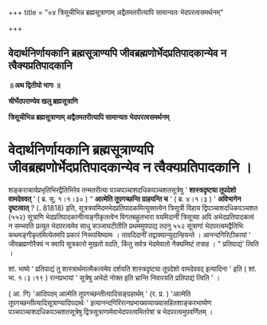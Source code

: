+++
title = "०४ त्रिसूचीभिन्न ब्रह्मसूत्राणाम् अद्वैतमतरीत्यापि सामान्यतः भेदपरत्वसमर्थनम्"

+++


## वेदार्थनिर्णायकानि ब्रह्मसूत्राण्यपि जीवब्रह्मणोर्भेदप्रतिपादकान्येव न त्वैक्यप्रतिपादकानि

**॥ अथ द्वितीयो भागः ॥**

**श्रीर्भेदपराण्येव खलु ब्रह्मसूत्राणि**

**त्रिसूचीभिन्न ब्रह्मसूत्राणाम् अद्वैतमतरीत्यापि सामान्यतः भेदपरत्वसमर्थनम्**

# वेदार्थनिर्णायकानि ब्रह्मसूत्राण्यपि जीवब्रह्मणोर्भेदप्रतिपादकान्येव न त्वैक्यप्रतिपादकानि ।

शङ्कराचार्यप्रभृतिभिरद्वैतिभिरेव तन्मतरीत्या पञ्चपञ्चाशदधिकपञ्चशतसूत्रेषु ' **शास्त्रदृष्ट्या तूपदेशो वामदेववत्** ' ( ब्र. सू. १।१।३० ) “ **आत्मेति तूपगच्छन्ति ग्राहयन्ति च** ' ( ब्र. ४।१।३ ) ' **अविभागेन दृष्टत्वात्** ? (. 81818) इति, सूत्रत्रयमिदमभेदप्रतिपादकमित्युक्तत्वेन त्रिसूत्री विहाय द्विपञ्चाशदधिकपञ्चशत (५५२) सूत्राणि भेदप्रतिपादकानीत्यङ्गीकृतत्वेन विगतबहुलभारा वयमिदानीं त्रिसूत्र्या अपि अभेदप्रतिपादकत्वं न सम्भवति प्रत्युत भेदपरत्वमेव साधु सञ्जाघटीतीति प्रथममुपपाद्य तदनु ५५२ सूत्राणां भेदपरत्वमद्वैतिभिः कथमङ्गीकृतमित्येतमपि प्रकारं निरूपयिष्यामः । तावदिदानीं तद्वाक्यान्युदान्हियन्ते । आनन्दगिरिटीकायां ' जीवब्रह्मणोरैक्यं न क्वापि सूत्रकारो मुखतो वदति, किंतु सर्वत्र भेदमेवातो नैक्यमिष्टं तत्राह । " प्रतिपाद्यं' त्विति ।

शां. भाष्ये ‘ प्रतिपाद्यं तु शास्त्रार्थमात्मैकत्वमेव दर्शयति शास्त्रदृष्ट्या तूपदेशो वामदेववद् इत्यादिना ' इति ( शां. भा. १।३।१९ ) रत्नप्रभायां ' सूत्रेषु अभेदो नोक्त इति भ्रान्ति निवारयति प्रतिपाद्यं त्विति ' ।

( आ. गि) 'आदिपदम् आत्मेति तूपगच्छन्तीत्यादिसङ्ग्रहार्थम् ' (र. प्र. ) 'आत्मेति तूपगच्छन्तीत्यादिसूत्राण्यादिपदार्थः ' इत्यानन्दगिरिरत्नप्रभाख्यव्याख्यासहितशाङ्करभाष्येण पञ्चपञ्चाशदधिकपञ्चशतसूत्रेषु द्वित्रसूत्राणामेवाभेदपरत्वमितरेषां च भेदपरत्वमुपवर्णितम् ।

